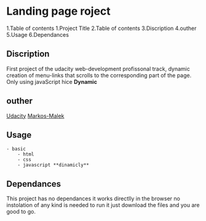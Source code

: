 # Landing page roject

1.Table of contents
    1.Project Title
    2.Table of contents
    3.Discription
    4.outher
    5.Usage
    6.Dependances

## Discription

First project of the udacity web-development profissonal track, dynamic creation of menu-links that scrolls to the corresponding part of the page.
Only using javaScript hice **Dynamic**

## outher
[Udacity](www.udacity.com)
[Markos-Malek](markosmalek3@gmail.com)

## Usage

    - basic
        - html
        - css
        - javascript **dinamicly**

## Dependances

This project has no dependances it works directlly in the browser no instolation of any kind is needed to run it just download the files and you are good to go.
